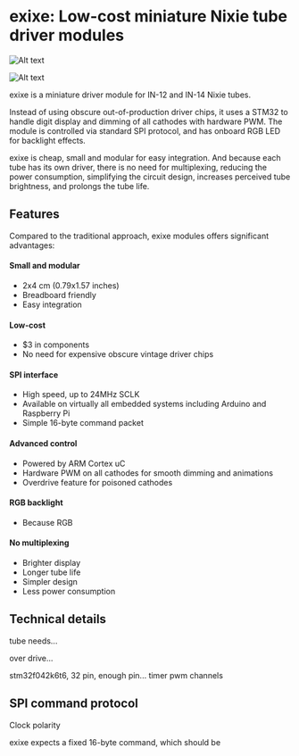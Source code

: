 # exixe: Low-cost miniature Nixie tube driver modules

![Alt text](https://i.imgur.com/JjhNDUQ.jpg)

![Alt text](https://i.imgur.com/I1maqhw.jpg)

exixe is a miniature driver module for IN-12 and IN-14 Nixie tubes.

Instead of using obscure out-of-production driver chips, it uses a STM32 to handle digit display and dimming of all cathodes with hardware PWM. The module is controlled via standard SPI protocol, and has onboard RGB LED for backlight effects.

exixe is cheap, small and modular for easy integration. And because each tube has its own driver, there is no need for multiplexing, reducing the power consumption, simplifying the circuit design, increases perceived tube brightness, and prolongs the tube life.

## Features

Compared to the traditional approach, exixe modules offers significant advantages:

#### Small and modular
* 2x4 cm (0.79x1.57 inches)
* Breadboard friendly
* Easy integration

#### Low-cost
* $3 in components
* No need for expensive obscure vintage driver chips

#### SPI interface
* High speed, up to 24MHz SCLK
* Available on virtually all embedded systems including Arduino and Raspberry Pi
* Simple 16-byte command packet

#### Advanced control
* Powered by ARM Cortex uC
* Hardware PWM on all cathodes for smooth dimming and animations
* Overdrive feature for poisoned cathodes

#### RGB backlight
* Because RGB

#### No multiplexing
* Brighter display
* Longer tube life
* Simpler design
* Less power consumption

## Technical details

tube needs...

over drive...


stm32f042k6t6, 32 pin, enough pin... timer pwm channels

## SPI command protocol

Clock polarity

exixe expects a fixed 16-byte command, which should be